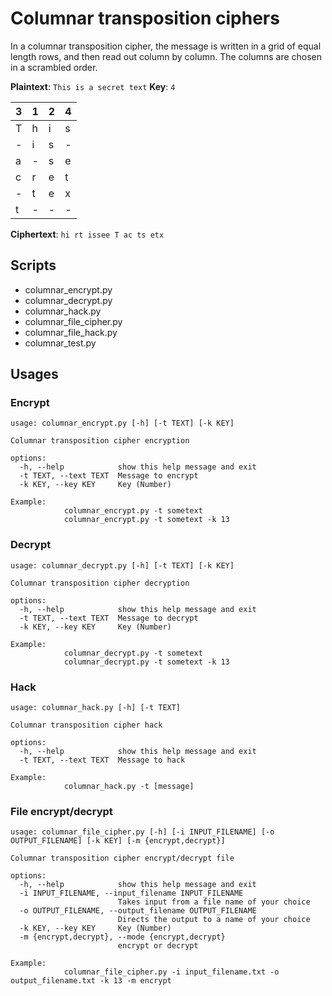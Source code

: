# Columnar transposition ciphers

In a columnar transposition cipher, the message is written in a grid of equal length rows, and then read out column by column. The columns are chosen in a scrambled order. 

**Plaintext**: `This is a secret text`
**Key**: `4`

| 3   | 1   | 2   | 4   |
|:----|:----|:----|:----|
| T   | h   | i   | s   |
| -   | i   | s   | -   |
| a   | -   | s   | e   |
| c   | r   | e   | t   |
| -   | t   | e   | x   |
| t   | -   | -   | -   |


**Ciphertext**: `hi rt issee T ac ts etx `

## Scripts

* columnar_encrypt.py
* columnar_decrypt.py
* columnar_hack.py
* columnar_file_cipher.py
* columnar_file_hack.py
* columnar_test.py

## Usages

### Encrypt

```shell
usage: columnar_encrypt.py [-h] [-t TEXT] [-k KEY]

Columnar transposition cipher encryption

options:
  -h, --help            show this help message and exit
  -t TEXT, --text TEXT  Message to encrypt
  -k KEY, --key KEY     Key (Number)

Example:
            columnar_encrypt.py -t sometext
            columnar_encrypt.py -t sometext -k 13 
```

### Decrypt

```shell
usage: columnar_decrypt.py [-h] [-t TEXT] [-k KEY]

Columnar transposition cipher decryption

options:
  -h, --help            show this help message and exit
  -t TEXT, --text TEXT  Message to decrypt
  -k KEY, --key KEY     Key (Number)

Example:
            columnar_decrypt.py -t sometext
            columnar_decrypt.py -t sometext -k 13
```

### Hack

```shell
usage: columnar_hack.py [-h] [-t TEXT]

Columnar transposition cipher hack

options:
  -h, --help            show this help message and exit
  -t TEXT, --text TEXT  Message to hack

Example:
            columnar_hack.py -t [message]
```

### File encrypt/decrypt

```shell
usage: columnar_file_cipher.py [-h] [-i INPUT_FILENAME] [-o OUTPUT_FILENAME] [-k KEY] [-m {encrypt,decrypt}]

Columnar transposition cipher encrypt/decrypt file

options:
  -h, --help            show this help message and exit
  -i INPUT_FILENAME, --input_filename INPUT_FILENAME
                        Takes input from a file name of your choice
  -o OUTPUT_FILENAME, --output_filename OUTPUT_FILENAME
                        Directs the output to a name of your choice
  -k KEY, --key KEY     Key (Number)
  -m {encrypt,decrypt}, --mode {encrypt,decrypt}
                        encrypt or decrypt

Example:
            columnar_file_cipher.py -i input_filename.txt -o output_filename.txt -k 13 -m encrypt
```


